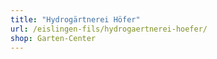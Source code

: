 ```yaml
---
title: "Hydrogärtnerei Höfer"
url: /eislingen-fils/hydrogaertnerei-hoefer/
shop: Garten-Center
---
```

